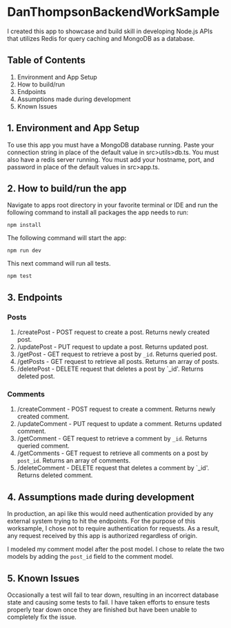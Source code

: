 # DanThompsonBackendWorkSample

I created this app to showcase and build skill in developing Node.js APIs that utilizes Redis for query caching and MongoDB as a database.

## Table of Contents

1. Environment and App Setup
2. How to build/run
3. Endpoints
4. Assumptions made during development
5. Known Issues

## 1. Environment and App Setup

To use this app you must have a MongoDB database running. Paste your connection string in place of the default value in src>utils>db.ts. You must also have a redis server running. You must add your hostname, port, and password in place of the default values in src>app.ts.

## 2. How to build/run the app

Navigate to apps root directory in your favorite terminal or IDE and run the following command 
to install all packages the app needs to run:
    
    npm install

The following command will start the app:

    npm run dev

This next command will run all tests.

    npm test

## 3. Endpoints

### Posts
1. /createPost - POST request to create a post. Returns newly created post.
2. /updatePost -  PUT request to update a post. Returns updated post.
3. /getPost - GET request to retrieve a post by `_id`. Returns queried post.
4. /getPosts - GET request to retrieve all posts. Returns an array of posts.
5. /deletePost - DELETE request that deletes a post by `_id'. Returns deleted post.

### Comments
1. /createComment - POST request to create a comment. Returns newly created comment.
2. /updateComment -  PUT request to update a comment. Returns updated comment.
3. /getComment - GET request to retrieve a comment by `_id`. Returns queried comment.
4. /getComments - GET request to retrieve all comments on a post by `post_id`. Returns an array of comments.
5. /deleteComment - DELETE request that deletes a comment by `_id'. Returns deleted comment.

## 4. Assumptions made during development

In production, an api like this would need authentication provided by any external system trying to hit the endpoints. For the purpose of this worksample, I chose not to require authentication for requests. As a result, any request received by this app is authorized regardless of origin.

I modeled my comment model after the post model. I chose to relate the two models by adding the `post_id` field to the comment model.

## 5. Known Issues

Occasionally a test will fail to tear down, resulting in an incorrect database state and causing some tests to fail. I have taken efforts to ensure tests properly tear down once they are finished but have been unable to completely fix the issue.


    
